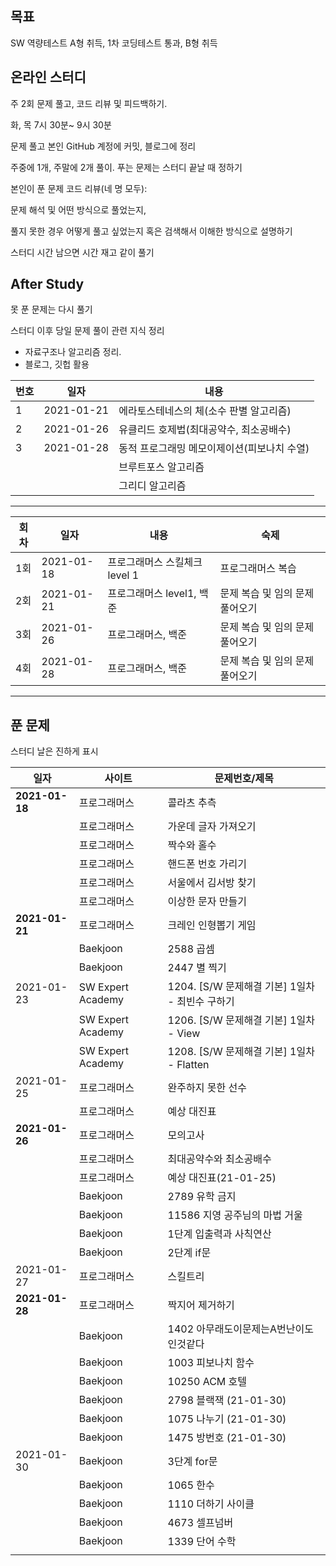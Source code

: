 ## 목표

 SW 역량테스트 A형 취득, 1차 코딩테스트 통과, B형 취득



## 온라인 스터디

주 2회 문제 풀고, 코드 리뷰 및 피드백하기.

화, 목 7시 30분~ 9시 30분 

문제 풀고 본인 GitHub 계정에 커밋, 블로그에 정리

주중에 1개, 주말에 2개 풀이. 푸는 문제는 스터디 끝날 때 정하기

본인이 푼 문제 코드 리뷰(네 명 모두):

문제 해석 및 어떤 방식으로 풀었는지, 

풀지 못한 경우 어떻게 풀고 싶었는지 혹은 검색해서 이해한 방식으로 설명하기

스터디 시간 남으면 시간 재고 같이 풀기





## After Study

못 푼 문제는 다시 풀기

스터디 이후 당일 문제 풀이 관련 지식 정리 

- 자료구조나 알고리즘 정리.
- 블로그, 깃헙 활용

| 번호 | 일자       | 내용                                        |
| ---- | ---------- | ------------------------------------------- |
| 1    | 2021-01-21 | 에라토스테네스의 체(소수 판별 알고리즘)     |
| 2    | 2021-01-26 | 유클리드 호제법(최대공약수, 최소공배수)     |
| 3    | 2021-01-28 | 동적 프로그래밍 메모이제이션(피보나치 수열) |
|      |            | 브루트포스 알고리즘                         |
|      |            | 그리디 알고리즘                             |



***

| 회차 | 일자       | 내용                          | 숙제                            |
| ---- | ---------- | ----------------------------- | ------------------------------- |
| 1회  | 2021-01-18 | 프로그래머스 스킬체크 level 1 | 프로그래머스 복습               |
| 2회  | 2021-01-21 | 프로그래머스 level1, 백준     | 문제 복습 및 임의 문제 풀어오기 |
| 3회  | 2021-01-26 | 프로그래머스, 백준            | 문제 복습 및 임의 문제 풀어오기 |
| 4회  | 2021-01-28 | 프로그래머스, 백준            | 문제 복습 및 임의 문제 풀어오기 |

---



## 푼 문제

스터디 날은 진하게 표시

| 일자           | 사이트            | 문제번호/제목                                   |
| -------------- | ----------------- | ----------------------------------------------- |
| **2021-01-18** | 프로그래머스      | 콜라츠 추측                                     |
|                | 프로그래머스      | 가운데 글자 가져오기                            |
|                | 프로그래머스      | 짝수와 홀수                                     |
|                | 프로그래머스      | 핸드폰 번호 가리기                              |
|                | 프로그래머스      | 서울에서 김서방 찾기                            |
|                | 프로그래머스      | 이상한 문자 만들기                              |
| **2021-01-21** | 프로그래머스      | 크레인 인형뽑기 게임                            |
|                | Baekjoon          | 2588 곱셈                                       |
|                | Baekjoon          | 2447 별 찍기                                    |
| 2021-01-23     | SW Expert Academy | 1204. [S/W 문제해결 기본] 1일차 - 최빈수 구하기 |
|                | SW Expert Academy | 1206. [S/W 문제해결 기본] 1일차 - View          |
|                | SW Expert Academy | 1208. [S/W 문제해결 기본] 1일차 - Flatten       |
| 2021-01-25     | 프로그래머스      | 완주하지 못한 선수                              |
|                | 프로그래머스      | 예상 대진표                                     |
| **2021-01-26** | 프로그래머스      | 모의고사                                        |
|                | 프로그래머스      | 최대공약수와 최소공배수                         |
|                | 프로그래머스      | 예상 대진표(21-01-25)                           |
|                | Baekjoon          | 2789 유학 금지                                  |
|                | Baekjoon          | 11586 지영 공주님의 마법 거울                   |
|                | Baekjoon          | 1단계 입출력과 사칙연산                         |
|                | Baekjoon          | 2단계 if문                                      |
| 2021-01-27     | 프로그래머스      | 스킬트리                                        |
| **2021-01-28** | 프로그래머스      | 짝지어 제거하기                                 |
|                | Baekjoon          | 1402 아무래도이문제는A번난이도인것같다          |
|                | Baekjoon          | 1003 피보나치 함수                              |
|                | Baekjoon          | 10250 ACM 호텔                                  |
|                | Baekjoon          | 2798 블랙잭 (21-01-30)                          |
|                | Baekjoon          | 1075 나누기 (21-01-30)                          |
|                | Baekjoon          | 1475 방번호 (21-01-30)                          |
| 2021-01-30     | Baekjoon          | 3단계  for문                                    |
|                | Baekjoon          | 1065 한수                                       |
|                | Baekjoon          | 1110 더하기 사이클                              |
|                | Baekjoon          | 4673 셀프넘버                                   |
|                | Baekjoon          | 1339 단어 수학                                  |
|                |                   |                                                 |

